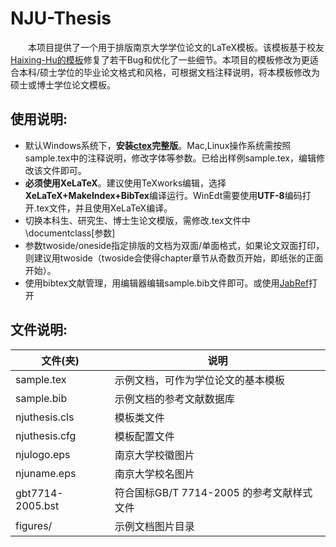 # NJU-Thesis

　　本项目提供了一个用于排版南京大学学位论文的LaTeX模板。该模板基于校友[Haixing-Hu的模板](https://github.com/Haixing-Hu/nju-thesis)修复了若干Bug和优化了一些细节。本项目的模板修改为更适合本科/硕士学位的毕业论文格式和风格，可根据文档注释说明，将本模板修改为硕士或博士学位论文模板。  
  
## 使用说明:
* 默认Windows系统下，**安装[ctex](http://www.ctex.org/CTeXDownload/)完整版**。Mac,Linux操作系统需按照sample.tex中的注释说明，修改字体等参数。已给出样例sample.tex，编辑修改该文件即可。
* **必须使用XeLaTeX**。建议使用TeXworks编辑，选择**XeLaTeX+MakeIndex+BibTex**编译运行。WinEdt需要使用**UTF-8**编码打开.tex文件，并且使用XeLaTeX编译。
* 切换本科生、研究生、博士生论文模版，需修改.tex文件中\documentclass[参数]
* 参数twoside/oneside指定排版的文档为双面/单面格式，如果论文双面打印，则建议用twoside（twoside会使得chapter章节从奇数页开始，即纸张的正面开始）。
* 使用bibtex文献管理，用编辑器编辑sample.bib文件即可。或使用[JabRef](http://www.jabref.org/)打开

## 文件说明:
|文件(夹)|说明|
|-|-|
|sample.tex | 示例文档，可作为学位论文的基本模板|
|sample.bib | 示例文档的参考文献数据库|
|njuthesis.cls | 模板类文件|
|njuthesis.cfg | 模板配置文件|
|njulogo.eps | 南京大学校徽图片|
|njuname.eps | 南京大学校名图片|
|gbt7714-2005.bst | 符合国标GB/T 7714-2005 的参考文献样式文件|
|figures/ | 示例文档图片目录|
